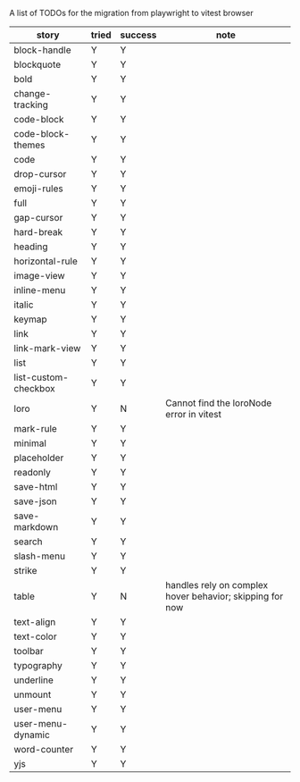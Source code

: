 A list of TODOs for the migration from playwright to vitest browser

| story                | tried | success | note |
| -------------------- | ----- | ------- | ---- |
| block-handle         | Y     | Y       |      |
| blockquote           | Y     | Y       |      |
| bold                 | Y     | Y       |      |
| change-tracking      | Y     | Y       |      |
| code-block           | Y     | Y       |      |
| code-block-themes    | Y     | Y       |      |
| code                 | Y     | Y       |      |
| drop-cursor          | Y     | Y       |      |
| emoji-rules          | Y     | Y       |      |
| full                 | Y     | Y       |      |
| gap-cursor           | Y     | Y       |      |
| hard-break           | Y     | Y       |      |
| heading              | Y     | Y       |      |
| horizontal-rule      | Y     | Y       |      |
| image-view           | Y     | Y       |      |
| inline-menu          | Y     | Y       |      |
| italic               | Y     | Y       |      |
| keymap               | Y     | Y       |      |
| link                 | Y     | Y       |      |
| link-mark-view       | Y     | Y       |      |
| list                 | Y     | Y       |      |
| list-custom-checkbox | Y     | Y       |      |
| loro                 | Y     | N       | Cannot find the loroNode error in vitest |
| mark-rule            | Y     | Y       |      |
| minimal              | Y     | Y       |      |
| placeholder          | Y     | Y       |      |
| readonly             | Y     | Y       |      |
| save-html            | Y     | Y       |      |
| save-json            | Y     | Y       |      |
| save-markdown        | Y     | Y       |      |
| search               | Y     | Y       |      |
| slash-menu           | Y     | Y       |      |
| strike               | Y     | Y       |      |
| table                | Y     | N       | handles rely on complex hover behavior; skipping for now |
| text-align           | Y     | Y       |      |
| text-color           | Y     | Y       |      |
| toolbar              | Y     | Y       |      |
| typography           | Y     | Y       |      |
| underline            | Y     | Y       |      |
| unmount              | Y     | Y       |      |
| user-menu            | Y     | Y       |      |
| user-menu-dynamic    | Y     | Y       |      |
| word-counter         | Y     | Y       |      |
| yjs                  | Y     | Y       |      |
